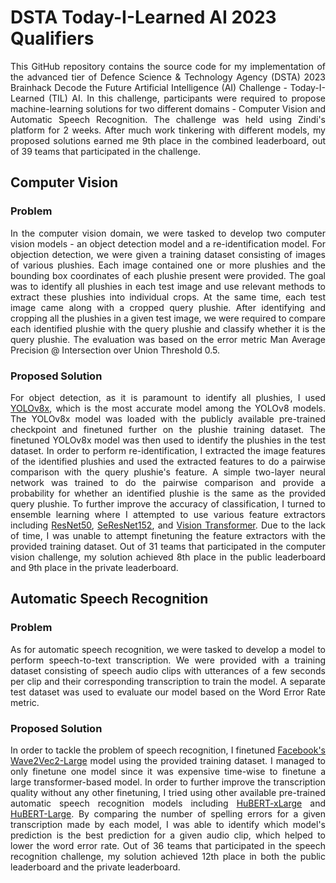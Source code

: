 # DSTA Today-I-Learned AI 2023 Qualifiers
<p align="justify"> 
  This GitHub repository contains the source code for my implementation of the advanced tier of Defence Science & Technology Agency (DSTA) 2023 Brainhack Decode the Future Artificial Intelligence (AI) Challenge - Today-I-Learned (TIL) AI. In this challenge, participants were required to propose machine-learning solutions for two different domains - Computer Vision and Automatic Speech Recognition. The challenge was held using Zindi's platform for 2 weeks. After much work tinkering with different models, my proposed solutions earned me 9th place in the combined leaderboard, out of 39 teams that participated in the challenge. 
</p>

## Computer Vision
### Problem
<p align="justify"> 
  In the computer vision domain, we were tasked to develop two computer vision models - an object detection model and a re-identification model. For objection detection, we were given a training dataset consisting of images of various plushies. Each image contained one or more plushies and the bounding box coordinates of each plushie present were provided. The goal was to identify all plushies in each test image and use relevant methods to extract these plushies into individual crops. At the same time, each test image came along with a cropped query plushie. After identifying and cropping all the plushies in a given test image, we were required to compare each identified plushie with the query plushie and classify whether it is the query plushie. The evaluation was based on the error metric Man Average Precision @ Intersection over Union Threshold 0.5.
</p>

### Proposed Solution
<p align="justify"> 
  For object detection, as it is paramount to identify all plushies, I used <a href="https://github.com/ultralytics/ultralytics">YOLOv8x</a>, which is the most accurate model among the YOLOv8 models. The YOLOv8x model was loaded with the publicly available pre-trained checkpoint and finetuned further on the plushie training dataset. The finetuned YOLOv8x model was then used to identify the plushies in the test dataset. In order to perform re-identification, I extracted the image features of the identified plushies and used the extracted features to do a pairwise comparison with the query plushie's feature. A simple two-layer neural network was trained to do the pairwise comparison and provide a probability for whether an identified plushie is the same as the provided query plushie. To further improve the accuracy of classification, I turned to ensemble learning where I attempted to use various feature extractors including <a href="https://huggingface.co/microsoft/resnet-50">ResNet50</a>, <a href="https://huggingface.co/docs/timm/models/se-resnet">SeResNet152</a>, and <a href="https://huggingface.co/google/vit-base-patch16-224-in21k">Vision Transformer</a>. Due to the lack of time, I was unable to attempt finetuning the feature extractors with the provided training dataset. Out of 31 teams that participated in the computer vision challenge, my solution achieved 8th place in the public leaderboard and 9th place in the private leaderboard.
</p>

## Automatic Speech Recognition
### Problem
<p align="justify"> 
  As for automatic speech recognition, we were tasked to develop a model to perform speech-to-text transcription. We were provided with a training dataset consisting of speech audio clips with utterances of a few seconds per clip and their corresponding transcription to train the model. A separate test dataset was used to evaluate our model based on the Word Error Rate metric. 
</p>

### Proposed Solution
<p align="justify"> 
  In order to tackle the problem of speech recognition, I finetuned <a href="https://huggingface.co/facebook/wav2vec2-large-960h-lv60-self ">Facebook's Wave2Vec2-Large</a> model using the provided training dataset. I managed to only finetune one model since it was expensive time-wise to finetune a large transformer-based model. In order to further improve the transcription quality without any other finetuning, I tried using other available pre-trained automatic speech recognition models including <a href="https://huggingface.co/facebook/hubert-xlarge-ls960-ft">HuBERT-xLarge</a> and <a href="https://huggingface.co/facebook/hubert-large-ls960-ft">HuBERT-Large</a>. By comparing the number of spelling errors for a given transcription made by each model, I was able to identify which model's prediction is the best prediction for a given audio clip, which helped to lower the word error rate. Out of 36 teams that participated in the speech recognition challenge, my solution achieved 12th place in both the public leaderboard and the private leaderboard.
</p>
